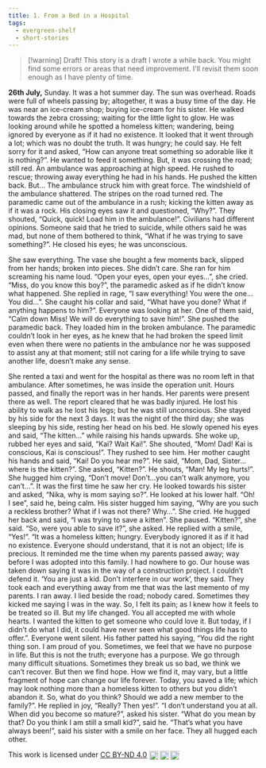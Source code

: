 ```yaml
---
title: 1. From a Bed in a Hospital
tags: 
  - evergreen-shelf
  - short-stories 
---
```


> [!warning] Draft!
> This story is a draft I wrote a while back. You might find some errors or areas that need improvement. I'll revisit them soon enough as I have plenty of time.

**26th July,** Sunday. It was a hot summer day. The sun was overhead. Roads were full of wheels passing by; altogether, it was a busy time of the day. He was near an ice-cream shop; buying ice-cream for his sister. He walked towards the zebra crossing; waiting for the little light to glow. He was looking around while he spotted a homeless kitten; wandering, being ignored by everyone as if it had no existence. It looked that it went through a lot; which was no doubt the truth. It was hungry; he could say. He felt sorry for it and asked, “How can anyone treat something so adorable like it is nothing?”. He wanted to feed it something. But, it was crossing the road; still red. An ambulance was approaching at high speed. He rushed to rescue; throwing away everything he had in his hands. He pushed the kitten back. But… The ambulance struck him with great force. The windshield of the ambulance shattered. The stripes on the road turned red. The paramedic came out of the ambulance in a rush; kicking the kitten away as if it was a rock. His closing eyes saw it and questioned, “Why?”. They shouted, “Quick, quick! Load him in the ambulance!”. Civilians had different opinions. Someone said that he tried to suicide, while others said he was mad, but none of them bothered to think, “What if he was trying to save something?”. He closed his eyes; he was unconscious.

She saw everything. The vase she bought a few moments back, slipped from her hands; broken into pieces. She didn’t care. She ran for him screaming his name loud. “Open your eyes, open your eyes…”, she cried. “Miss, do you know this boy?”, the paramedic asked as if he didn’t know what happened. She replied in rage, “I saw everything! You were the one… You did…”. She caught his collar and said, “What have you done? What if anything happens to him?”. Everyone was looking at her. One of them said, “Calm down Miss! We will do everything to save him!”. She pushed the paramedic back. They loaded him in the broken ambulance. The paramedic couldn’t look in her eyes, as he knew that he had broken the speed limit even when there were no patients in the ambulance nor he was supposed to assist any at that moment; still not caring for a life while trying to save another life, doesn’t make any sense.

She rented a taxi and went for the hospital as there was no room left in that ambulance. After sometimes, he was inside the operation unit. Hours passed, and finally the report was in her hands. Her parents were present there as well. The report cleared that he was badly injured. He lost his ability to walk as he lost his legs; but he was still unconscious. She stayed by his side for the next 3 days. It was the night of the third day; she was sleeping by his side, resting her head on his bed. He slowly opened his eyes and said, “The kitten…” while raising his hands upwards. She woke up, rubbed her eyes and said, “Kai? Wait Kai!”. She shouted, “Mom! Dad! Kai is conscious, Kai is conscious!”. They rushed to see him. Her mother caught his hands and said, “Kai! Do you hear me?”. He said, “Mom, Dad, Sister…where is the kitten?”. She asked, “Kitten?”. He shouts, “Man! My leg hurts!”. She hugged him crying, “Don’t move! Don’t…you can’t walk anymore, you can’t…”. It was the first time he saw her cry. He looked towards his sister and asked, “Nika, why is mom saying so?”. He looked at his lower half. “Oh! I see”, said he, being calm. His sister hugged him saying, “Why are you such a reckless brother? What if I was not there? Why…”. She cried. He hugged her back and said, “I was trying to save a kitten”. She paused. “Kitten?”, she said. “So, were you able to save it?”, she asked. He replied with a smile, “Yes!”. “It was a homeless kitten; hungry. Everybody ignored it as if it had no existence. Everyone should understand, that it is not an object; life is precious. It reminded me the time when my parents passed away; way before I was adopted into this family. I had nowhere to go. Our house was taken down saying it was in the way of a construction project. I couldn’t defend it. ‘You are just a kid. Don’t interfere in our work’, they said. They took each and everything away from me that was the last memento of my parents. I ran away. I lied beside the road; nobody cared. Sometimes they kicked me saying I was in the way. So, I felt its pain; as I knew how it feels to be treated so ill. But my life changed. You all accepted me with whole hearts. I wanted the kitten to get someone who could love it. But today, if I didn’t do what I did, it could have never seen what good things life has to offer.”. Everyone went silent. His father patted his saying, “You did the right thing son. I am proud of you. Sometimes, we feel that we have no purpose in life. But this is not the truth; everyone has a purpose. We go through many difficult situations. Sometimes they break us so bad, we think we can’t recover. But then we find hope. How we find it, may vary, but a little fragment of hope can change our life forever. Today, you saved a life; which may look nothing more than a homeless kitten to others but you didn’t abandon it. So, what do you think? Should we add a new member to the family?”. He replied in joy, “Really? Then yes!”. “I don’t understand you at all. When did you become so mature?”, asked his sister. “What do you mean by that? Do you think I am still a small kid?”, said he. “That’s what you have always been!”, said his sister with a smile on her face. They all hugged each other.

<p xmlns:cc="http://creativecommons.org/ns#" >This work is licensed under <a href="http://creativecommons.org/licenses/by-nd/4.0/?ref=chooser-v1" target="_blank" rel="license noopener noreferrer" style="display:inline-block;">CC BY-ND 4.0<img style="height:18px!important;margin-left:5px;vertical-align:middle;" src="https://mirrors.creativecommons.org/presskit/icons/cc.svg?ref=chooser-v1"><img style="height:18px!important;margin-left:3px;vertical-align:middle;" src="https://mirrors.creativecommons.org/presskit/icons/by.svg?ref=chooser-v1"><img style="height:18px!important;margin-left:3px;vertical-align:middle;" src="https://mirrors.creativecommons.org/presskit/icons/nd.svg?ref=chooser-v1"></a></p>
